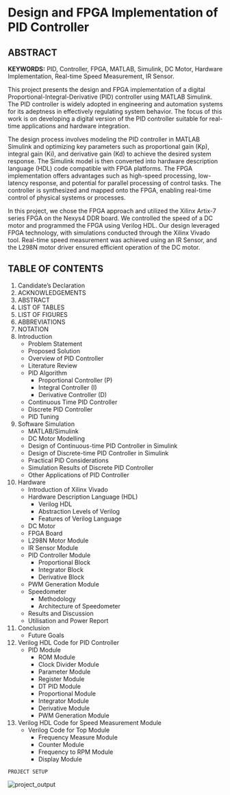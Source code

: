 # Design and FPGA Implementation of PID Controller

## ABSTRACT

**KEYWORDS:** PID, Controller, FPGA, MATLAB, Simulink, DC Motor, Hardware Implementation, Real-time Speed Measurement, IR Sensor.

This project presents the design and FPGA implementation of a digital Proportional-Integral-Derivative (PID) controller using MATLAB Simulink. The PID controller is widely adopted in engineering and automation systems for its adeptness in effectively regulating system behavior. The focus of this work is on developing a digital version of the PID controller suitable for real-time applications and hardware integration.

The design process involves modeling the PID controller in MATLAB Simulink and optimizing key parameters such as proportional gain (Kp), integral gain (Ki), and derivative gain (Kd) to achieve the desired system response. The Simulink model is then converted into hardware description language (HDL) code compatible with FPGA platforms. The FPGA implementation offers advantages such as high-speed processing, low-latency response, and potential for parallel processing of control tasks. The controller is synthesized and mapped onto the FPGA, enabling real-time control of physical systems or processes.

In this project, we chose the FPGA approach and utilized the Xilinx Artix-7 series FPGA on the Nexys4 DDR board. We controlled the speed of a DC motor and programmed the FPGA using Verilog HDL. Our design leveraged FPGA technology, with simulations conducted through the Xilinx Vivado tool. Real-time speed measurement was achieved using an IR Sensor, and the L298N motor driver ensured efficient operation of the DC motor.

## TABLE OF CONTENTS

1. Candidate’s Declaration
2. ACKNOWLEDGEMENTS
3. ABSTRACT
4. LIST OF TABLES
5. LIST OF FIGURES
6. ABBREVIATIONS
7. NOTATION
8. Introduction
   - Problem Statement
   - Proposed Solution
   - Overview of PID Controller
   - Literature Review
   - PID Algorithm
     - Proportional Controller (P)
     - Integral Controller (I)
     - Derivative Controller (D)
   - Continuous Time PID Controller
   - Discrete PID Controller
   - PID Tuning
9. Software Simulation
   - MATLAB/Simulink
   - DC Motor Modelling
   - Design of Continuous-time PID Controller in Simulink
   - Design of Discrete-time PID Controller in Simulink
   - Practical PID Considerations
   - Simulation Results of Discrete PID Controller
   - Other Applications of PID Controller
10. Hardware
    - Introduction of Xilinx Vivado
    - Hardware Description Language (HDL)
      - Verilog HDL
      - Abstraction Levels of Verilog
      - Features of Verilog Language
    - DC Motor
    - FPGA Board
    - L298N Motor Module
    - IR Sensor Module
    - PID Controller Module
      - Proportional Block
      - Integrator Block
      - Derivative Block
    - PWM Generation Module
    - Speedometer
      - Methodology
      - Architecture of Speedometer
    - Results and Discussion
    - Utilisation and Power Report
11. Conclusion
    - Future Goals
12. Verilog HDL Code for PID Controller
    - PID Module
      - ROM Module
      - Clock Divider Module
      - Parameter Module
      - Register Module
      - DT PID Module
      - Proportional Module
      - Integrator Module
      - Derivative Module
      - PWM Generation Module
13. Verilog HDL Code for Speed Measurement Module
    - Verilog Code for Top Module
      - Frequency Measure Module
      - Counter Module
      - Frequency to RPM Module
      - Display Module

`PROJECT SETUP`

![project_output](https://github.com/Munazir1533/Design-and-FPGA-implementation-of-PID-Controller/assets/93303360/78d8a4ac-a6d4-4eca-8677-78c0eaf0e865)

